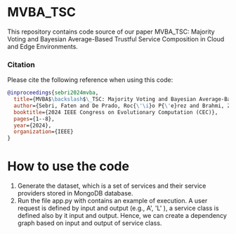 # MVBA_TSC
This repository contains code source of our paper MVBA\_TSC: Majority Voting and Bayesian Average-Based Trustful Service Composition in Cloud and Edge Environments.

### Citation
Please cite the following reference when using this code:
```bibtex
@inproceedings{sebri2024mvba,
  title={MVBA$\backslash$\_TSC: Majority Voting and Bayesian Average-Based Trustful Service Composition in Cloud and Edge Environments},
  author={Sebri, Faten and De Prado, Roc{\'\i}o P{\'e}rez and Brahmi, Zaki},
  booktitle={2024 IEEE Congress on Evolutionary Computation (CEC)},
  pages={1--8},
  year={2024},
  organization={IEEE}
}
```
# How to use the code
1. Generate the dataset, which is a set of services and their service providers stored in MongoDB database.
2. Run the file app.py with contains an example of execution. A user request is defined by input and output (e.g., A', 'L' ), a service class is defined also by it input and output. Hence, we can create a dependency graph based on input and output of service class.  

